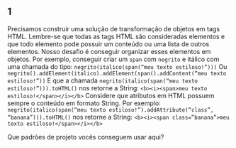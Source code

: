 ## 1

Precisamos construir uma solução de transformação de objetos em tags HTML. Lembre-se que todas as tags HTML são consideradas elementos e que todo elemento pode possuir um conteúdo ou uma lista de outros elementos. Nosso desafio é conseguir organizar esses elementos em objetos.
Por exemplo, conseguir criar um `span` com `negrito` e itálico com uma chamada do tipo:
`negrito(italico(span(“meu texto estiloso!”)))`
Ou `negrito().addElement(italico).addElement(span().addContent(“meu texto estiloso!”))`
E que a chamada `negrito(italico(span(“meu texto estiloso!”))).toHTML()` nos retorne a String:
`<b><i><span>meu texto estiloso!</span></i></b>`
Considere que atributos em HTML possuem sempre o conteúdo em formato String. Por exemplo:
`negrito(italico(span(“meu texto estiloso!”).addAttribute(“class”, “banana”))).toHTML()` nos retorne a String:
`<b><i><span class=”banana”>meu texto estiloso!</span></i></b>`

Que padrões de projeto vocês conseguem usar aqui?
